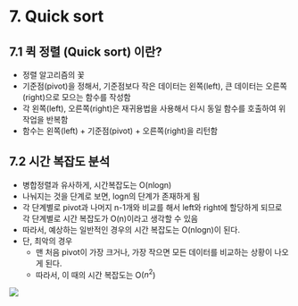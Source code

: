 # 7. Quick sort

## 7.1 퀵 정렬 (Quick sort) 이란?

* 정렬 알고리즘의 꽃
* 기준점(pivot)을 정해서, 기준점보다 작은 데이터는 왼쪽(left), 큰 데이터는 오른쪽(right)으로 모으는 함수를 작성함
* 각 왼쪽(left), 오른쪽(right)은 재귀용법을 사용해서 다시 동일 함수를 호출하여 위 작업을 반복함
* 함수는 왼쪽(left) + 기준점(pivot) + 오른쪽(right)을 리턴함



## 7.2 시간 복잡도 분석

* 병합정렬과 유사하게, 시간복잡도는 O(nlogn)
* 나눠지는 것을 단계로 보면, logn의 단계가 존재하게 됨
* 각 단계별로 pivot과 나머지 n-1개와 비교를 해서 left와 right에 할당하게 되므로 각 단계별로 시간 복잡도가 O(n)이라고 생각할 수 있음
* 따라서, 예상하는 일반적인 경우의 시간 복잡도는 O(nlogn)이 된다.
* 단, 최악의 경우
  - 맨 처음 pivot이 가장 크거나, 가장 작으면 모든 데이터를 비교하는 상황이 나오게 된다.
  - 따라서, 이 때의 시간 복잡도는 O($n^2$)

<img src="https://www.fun-coding.org/00_Images/quicksortworks.jpg" />